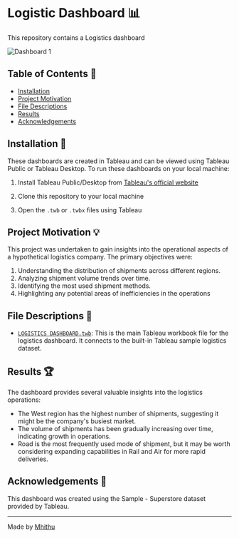 # Logistic Dashboard :bar_chart:

This repository contains a Logistics dashboard

![Dashboard 1](https://github.com/mhithu/Tableau/blob/main/Slide2.PNG)


## Table of Contents :file_folder:

- [Installation](#installation)
- [Project Motivation](#project-motivation)
- [File Descriptions](#file-descriptions)
- [Results](#results)
- [Acknowledgements](#acknowledgements)

## Installation :wrench:

These dashboards are created in Tableau and can be viewed using Tableau Public or Tableau Desktop. To run these dashboards on your local machine:

1. Install Tableau Public/Desktop from [Tableau's official website](https://www.tableau.com/products/desktop)
2. Clone this repository to your local machine

3. Open the `.twb` or `.twbx` files using Tableau

## Project Motivation :bulb:

This project was undertaken to gain insights into the operational aspects of a hypothetical logistics company. The primary objectives were:

1. Understanding the distribution of shipments across different regions.
2. Analyzing shipment volume trends over time.
3. Identifying the most used shipment methods.
4. Highlighting any potential areas of inefficiencies in the operations


## File Descriptions :open_file_folder:

- [`LOGISTICS DASHBOARD.twb`](https://github.com/mhithu/Tableau/blob/main/LOGISTICS%20DASHBOARD.twb): This is the main Tableau workbook file for the logistics dashboard. It connects to the built-in Tableau sample logistics dataset.

## Results :trophy:

The dashboard provides several valuable insights into the logistics operations:

- The West region has the highest number of shipments, suggesting it might be the company's busiest market.
- The volume of shipments has been gradually increasing over time, indicating growth in operations.
- Road is the most frequently used mode of shipment, but it may be worth considering expanding capabilities in Rail and Air for more rapid deliveries.

## Acknowledgements :pray:

This dashboard was created using the Sample - Superstore dataset provided by Tableau. 

---

Made by [Mhithu](https://github.com/mhithu)




